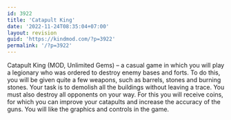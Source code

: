 ```yaml
---
id: 3922
title: 'Catapult King'
date: '2022-11-24T08:35:04+07:00'
layout: revision
guid: 'https://kindmod.com/?p=3922'
permalink: '/?p=3922'
---
```


Catapult King (MOD, Unlimited Gems) – a casual game in which you will play a legionary who was ordered to destroy enemy bases and forts. To do this, you will be given quite a few weapons, such as barrels, stones and burning stones. Your task is to demolish all the buildings without leaving a trace. You must also destroy all opponents on your way. For this you will receive coins, for which you can improve your catapults and increase the accuracy of the guns. You will like the graphics and controls in the game.
